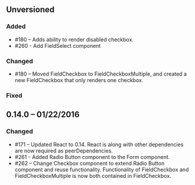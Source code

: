 ## Unversioned

### Added

- #180 – Adds ability to render disabled checkbox.
- #260 - Add FieldSelect component

### Changed

- #180 – Moved FieldCheckbox to FieldCheckboxMultiple, and created a new FieldCheckbox that only renders one checkbox.

### Fixed

## 0.14.0 – 01/22/2016

### Changed

- #171 – Updated React to 0.14. React is along with other dependencies are now required as peerDependencies.
- #261 - Added Radio Button component to the Form component.
- #262 – Change Checkbox component to extend Radio Button component and reuse functionality. Functionality of FieldCheckbox and FieldCheckboxMultiple is now both contained in FieldCheckbox.
